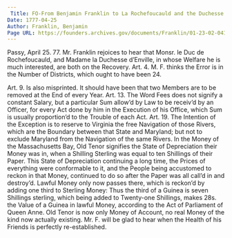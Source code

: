 ```yaml
---
 Title: FO-From Benjamin Franklin to La Rochefoucauld and the Duchesse d’Enville, 25 April 1777
Date: 1777-04-25
Author: Franklin, Benjamin
Page URL: https://founders.archives.gov/documents/Franklin/01-23-02-0416
---
```


Passy, April 25. 77.
Mr. Franklin rejoices to hear that Monsr. le Duc de Rochefoucauld, and Madame la Duchesse d’Enville, in whose Welfare he is much interested, are both on the Recovery.
Art. 4. M. F. thinks the Error is in the Number of Districts, which ought to have been 24.

Art. 9. Is also misprinted. It should have been that two Members are to be removed at the End of every Year.
Art. 13. The Word Fees does not signify a constant Salary, but a particular Sum allow’d by Law to be receiv’d by an Officer, for every Act done by him in the Execution of his Office, which Sum is usually proportion’d to the Trouble of each Act.
Art. 19. The Intention of the Exception is to reserve to Virginia the free Navigation of those Rivers, which are the Boundary between that State and Maryland; but not to exclude Maryland from the Navigation of the same Rivers.
In the Money of the Massachusetts Bay, Old Tenor signifies the State of Depreciation their Money was in, when a Shilling Sterling was equal to ten Shillings of their Paper. This State of Depreciation continuing a long time, the Prices of everything were conformable to it, and the People being accustomed to reckon in that Money, continued to do so after the Paper was all call’d in and destroy’d. Lawful Money only now passes there, which is reckon’d by adding one third to Sterling Money: Thus the third of a Guinea is seven Shillings sterling, which being added to Twenty-one Shillings, makes 28s. the Value of a Guinea in lawful Money, according to the Act of Parliament of Queen Anne. Old Tenor is now only Money of Account, no real Money of the kind now actually existing.
Mr. F. will be glad to hear when the Health of his Friends is perfectly re-established.

